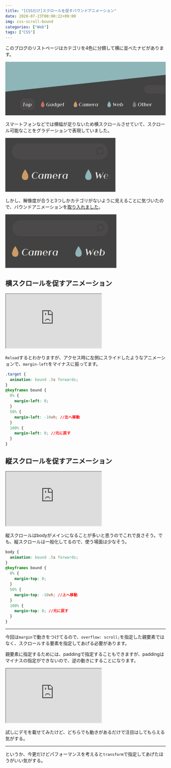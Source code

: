 ```yaml
---
title: "[CSSだけ]スクロールを促すバウンドアニメーション"
date: 2020-07-23T00:00:22+09:00
img: css-scroll-bound
categories: ["Web"]
tags: ["CSS"]
---
```


このブログのリストページはカテゴリを4色に分類して横に並べたナビがあります。

![](../../../images/css-scroll-bound-1.jpg)

スマートフォンなどでは横幅が足りないため横スクロールさせていて、スクロール可能なことをグラデーションで表現していました。

![before,afterでグラデをかけてます](../../../images/css-scroll-bound-2.jpg)

しかし、解像度が合うと3つしかカテゴリがないように見えることに気づいたので、バウンドアニメーションを[取り入れました](https://2001y.me/blog)。

![iPhone11Proではスクロールできるように見えない笑](../../../images/css-scroll-bound-3.jpg)

## 横スクロールを促すアニメーション

<iframe height=170px class=codepen src="https://mineditor.github.io/?h=%253Cdiv%2520class%3Dtarget%253E%250A%2520%2520%253Cspan%253E%253C%2Fspan%253E%250A%2520%2520%253Cspan%253E%253C%2Fspan%253E%250A%2520%2520%253Cspan%253E%253C%2Fspan%253E%250A%2520%2520%253Cspan%253E%253C%2Fspan%253E%250A%2520%2520%253Cspan%253E%253C%2Fspan%253E%250A%253C%2Fdiv%253E%250A%253Cbutton%2520onclick%3D%2522window.location.reload%28%29%3B%2522%253EReload%253C%2Fbutton%253E&c=.target%2520%257B%250A%2520%2520animation%3A%2520bound%2520.5s%2520forwards%3B%250A%257D%250A%40keyframes%2520bound%2520%257B%250A%2520%25200%2525%2520%257B%250A%2520%2520%2520%2520margin-left%3A%25200%3B%250A%2520%2520%257D%250A%2520%252050%2525%2520%257B%250A%2520%2520%2520%2520margin-left%3A%2520-10vw%3B%250A%2520%2520%257D%250A%2520%2520100%2525%2520%257B%250A%2520%2520%2520%2520margin-left%3A%25200%3B%250A%2520%2520%257D%250A%257D%250A%250A%250A.target%2520%257B%250A%2520%2520height%3A%252030vh%3B%250A%2520%2520overflow%3A%2520scroll%3B%250A%2520%2520display%3A%2520flex%3B%250A%257D%250Abody%2Csection%2520%257B%250A%2520%2520display%3A%2520flex%3B%250A%2520%2520flex-direction%3A%2520column%3B%250A%2520%2520justify-content%3A%2520center%3B%250A%257D%250Aspan%2520%257B%250A%2520%2520min-width%3A%252030vw%3B%250A%2520%2520min-height%3A%25203vh%3B%250A%2520%2520background%3A%2520skyblue%3B%250A%2520%2520margin-right%3A%25201vw%3B%250A%257D%250A%250Abutton%2520%257B%250A%2520%2520padding%3A%252010px%3B%250A%2520%2520position%3A%2520fixed%3B%250A%2520%2520bottom%3A%252020px%3B%250A%2520%2520right%3A%252020px%3B%250A%257D&j="></iframe>

`Reload`するとわかりますが、アクセス時に左側にスライドしたようなアニメーションで、`margin-left`をマイナスに振ってます。

```css
.target {
  animation: bound .5s forwards;
}
@keyframes bound {
  0% {
    margin-left: 0;
  }
  50% {
    margin-left: -10vh; //左へ移動
  }
  100% {
    margin-left: 0; //元に戻す
  }
}
```

## 縦スクロールを促すアニメーション

<iframe height=170px class=codepen src="https://mineditor.github.io/?h=%253Cbody%253E%250A%2520%2520%253Ch1%253E%25E3%2582%25BF%25E3%2582%25A4%25E3%2583%2588%25E3%2583%25AB%253C%2Fh1%253E%250A%2520%2520%253Cp%253E%25E3%2583%2586%25E3%2582%25AD%25E3%2582%25B9%25E3%2583%2588%25E3%2583%2586%25E3%2582%25AD%25E3%2582%25B9%25E3%2583%2588%25E3%2583%2586%25E3%2582%25AD%25E3%2582%25B9%25E3%2583%2588%25E3%2583%2586%25E3%2582%25AD%25E3%2582%25B9%25E3%2583%2588%25E3%2583%2586%25E3%2582%25AD%25E3%2582%25B9%25E3%2583%2588%25E3%2583%2586%25E3%2582%25AD%25E3%2582%25B9%25E3%2583%2588%25E3%2583%2586%25E3%2582%25AD%25E3%2582%25B9%25E3%2583%2588%25E3%2583%2586%25E3%2582%25AD%25E3%2582%25B9%25E3%2583%2588%25E3%2583%2586%25E3%2582%25AD%25E3%2582%25B9%25E3%2583%2588%25E3%2583%2586%25E3%2582%25AD%25E3%2582%25B9%25E3%2583%2588%25E3%2583%2586%25E3%2582%25AD%25E3%2582%25B9%25E3%2583%2588%25E3%2583%2586%25E3%2582%25AD%25E3%2582%25B9%25E3%2583%2588%25E3%2583%2586%25E3%2582%25AD%25E3%2582%25B9%25E3%2583%2588%25E3%2583%2586%25E3%2582%25AD%25E3%2582%25B9%25E3%2583%2588%25E3%2583%2586%25E3%2582%25AD%25E3%2582%25B9%25E3%2583%2588%25E3%2583%2586%25E3%2582%25AD%25E3%2582%25B9%25E3%2583%2588%25E3%2583%2586%25E3%2582%25AD%25E3%2582%25B9%25E3%2583%2588%25E3%2583%2586%25E3%2582%25AD%25E3%2582%25B9%25E3%2583%2588%25E3%2583%2586%25E3%2582%25AD%25E3%2582%25B9%25E3%2583%2588%25E3%2583%2586%25E3%2582%25AD%25E3%2582%25B9%25E3%2583%2588%253C%2Fp%253E%250A%2520%2520%253Cbutton%2520onclick%3D%2522window.location.reload%28%29%3B%2522%253EReload%253C%2Fbutton%253E%250A%253C%2Fbody%253E&c=body%2520%257B%250A%2520%2520animation%3A%2520bound%2520.5s%2520forwards%3B%250A%257D%250A%40keyframes%2520bound%2520%257B%250A%2520%25200%2525%2520%257B%250A%2520%2520%2520%2520margin-top%3A%25200%3B%250A%2520%2520%257D%250A%2520%252050%2525%2520%257B%250A%2520%2520%2520%2520margin-top%3A%2520-10vh%3B%250A%2520%2520%257D%250A%2520%2520100%2525%2520%257B%250A%2520%2520%2520%2520margin-top%3A%25200%3B%250A%2520%2520%257D%250A%257D%250A%250A%250Abutton%2520%257B%250A%2520%2520padding%3A%252010px%3B%250A%2520%2520position%3A%2520fixed%3B%250A%2520%2520bottom%3A%252020px%3B%250A%2520%2520right%3A%252020px%3B%250A%257D&j="></iframe>

縦スクロールはbodyがメインになることが多いと思うのでこれで良さそう。でも、縦スクロールは一般化してるので、使う場面は少なそう。

```css
body {
  animation: bound .5s forwards;
}
@keyframes bound {
  0% {
    margin-top: 0;
  }
  50% {
    margin-top: -10vh; //上へ移動
  }
  100% {
    margin-top: 0; //元に戻す
  }
}
```

***

今回は`margin`で動きをつけてるので、`overflow: scroll;`を指定した親要素ではなく、スクロールする要素を指定してあげる必要があります。

親要素に指定するためには、paddingで指定することもできますが、paddingはマイナスの指定ができないので、逆の動きにすることになります。

<iframe height=170px class=codepen src="https://mineditor.github.io/?h=%253Cdiv%2520class%3Dtarget%253E%250A%2520%2520%253Cspan%253E%253C%2Fspan%253E%250A%2520%2520%253Cspan%253E%253C%2Fspan%253E%250A%2520%2520%253Cspan%253E%253C%2Fspan%253E%250A%2520%2520%253Cspan%253E%253C%2Fspan%253E%250A%2520%2520%253Cspan%253E%253C%2Fspan%253E%250A%253C%2Fdiv%253E%250A%253Cbutton%2520onclick%3D%2522window.location.reload%28%29%3B%2522%253EReload%253C%2Fbutton%253E&c=.target%2520%257B%250A%2520%2520animation%3A%2520bound%2520.5s%2520forwards%3B%250A%257D%250A%40keyframes%2520bound%2520%257B%250A%2520%25200%2525%2520%257B%250A%2520%2520%2520%2520padding-left%3A%25200%3B%250A%2520%2520%257D%250A%2520%252050%2525%2520%257B%250A%2520%2520%2520%2520padding-left%3A%252010vw%3B%250A%2520%2520%257D%250A%2520%2520100%2525%2520%257B%250A%2520%2520%2520%2520padding-left%3A%25200%3B%250A%2520%2520%257D%250A%257D%250A%250A%250A.target%2520%257B%250A%2520%2520height%3A%252030vh%3B%250A%2520%2520overflow%3A%2520scroll%3B%250A%2520%2520display%3A%2520flex%3B%250A%257D%250Abody%2Csection%2520%257B%250A%2520%2520display%3A%2520flex%3B%250A%2520%2520flex-direction%3A%2520column%3B%250A%2520%2520justify-content%3A%2520center%3B%250A%257D%250Aspan%2520%257B%250A%2520%2520min-width%3A%252030vw%3B%250A%2520%2520min-height%3A%25203vh%3B%250A%2520%2520background%3A%2520skyblue%3B%250A%2520%2520margin-right%3A%25201vw%3B%250A%257D%250A%250Abutton%2520%257B%250A%2520%2520padding%3A%252010px%3B%250A%2520%2520position%3A%2520fixed%3B%250A%2520%2520bottom%3A%252020px%3B%250A%2520%2520right%3A%252020px%3B%250A%257D&j="></iframe>

試しにデモを載せてみたけど、どちらでも動きがあるだけで注目はしてもらえる気がする。

***

というか、今更だけどパフォーマンスを考えると`transform`で指定してあげたほうがいい気がする。